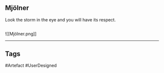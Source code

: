 ## Mjölner
Look the storm in the eye and you will have its respect.
## 
![[Mjölner.png]]

---
## Tags
#Artefact
#UserDesigned 